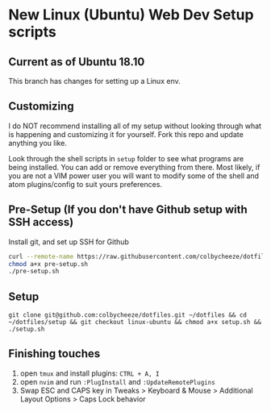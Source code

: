 # New Linux (Ubuntu) Web Dev Setup scripts

## Current as of Ubuntu 18.10
This branch has changes for setting up a Linux env.

## Customizing
I do NOT recommend installing all of my setup without looking through what is happening and customizing it for yourself. Fork this repo and update anything you like.

Look through the shell scripts  in `setup` folder to see what programs are being installed. You can add or remove everything from there. Most likely, if you are not a VIM power user you will want to modify some of the shell and atom plugins/config to suit yours preferences.

## Pre-Setup (If you don't have Github setup with SSH access)
Install git, and set up SSH for Github
```bash
curl --remote-name https://raw.githubusercontent.com/colbycheeze/dotfiles/master/setup/pre-setup.sh
chmod a+x pre-setup.sh
./pre-setup.sh
```

## Setup
   `git clone git@github.com:colbycheeze/dotfiles.git ~/dotfiles && cd ~/dotfiles/setup && git checkout linux-ubuntu && chmod a+x setup.sh && ./setup.sh`

## Finishing touches
  1. open `tmux` and install plugins: `CTRL + A, I`
  1. open `nvim` and run `:PlugInstall` and `:UpdateRemotePlugins`
  1. Swap ESC and CAPS key in Tweaks > Keyboard & Mouse > Additional Layout Options > Caps Lock behavior
